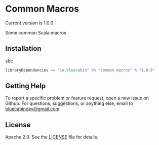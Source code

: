 # Common Macros

Current version is 1.0.0

Some common Scala macros

## Installation

sbt:

```sbt
libraryDependencies += "io.bluecabin" %% "common-macros" % "1.0.0"
```

## Getting Help
To report a specific problem or feature request, open a new issue on Github. For questions, suggestions, or anything else, email to bluecabindev@gmail.com.

## License
Apache 2.0. See the [LICENSE][1] file for details.

[1]: https://github.com/bluecabin/common-macros/blob/master/LICENSE
